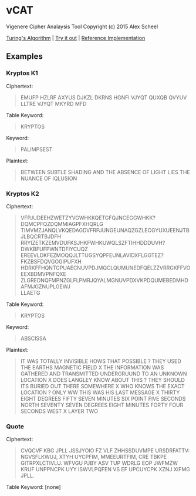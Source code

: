 # vCAT
Vigenere Cipher Analaysis Tool
Copyright (c) 2015 Alex Scheel

[Turing's Algorithm](http://arxiv.org/pdf/1505.04714v1.pdf) |
[Try it out](https://cipherboy.github.io/vCAT) |
[Reference Implementation](http://blog.jgc.org/2015/05/the-effectiveness-of-turings-vigenere.html)

## Examples
### Kryptos K1
Ciphertext:
> EMUFP HZLRF AXYUS DJKZL DKRNS HGNFI VJYQT QUXQB QVYUV LLTRE VJYQT MKYRD MFD 

Table Keyword:
> KRYPTOS

Keyword: 
> PALIMPSEST

Plaintext:
> BETWEEN SUBTLE SHADING AND THE ABSENCE OF LIGHT LIES THE NUANCE OF IQLUSION 

### Kryptos K2
Ciphertext:
> VFPJUDEEHZWETZYVGWHKKQETGFQJNCEGGWHKK?DQMCPFQZDQMMIAGPFXHQRLG  
> TIMVMZJANQLVKQEDAGDVFRPJUNGEUNAQZGZLECGYUXUEENJTBJLBQCRTBJDFH  
> RRYIZETKZEMVDUFKSJHKFWHKUWQLSZFTIHHDDDUVH?DWKBFUFPWNTDFIYCUQZ  
> EREEVLDKFEZMOQQJLTTUGSYQPFEUNLAVIDXFLGGTEZ?FKZBSFDQVGOGIPUFXH  
> HDRKFFHQNTGPUAECNUVPDJMQCLQUMUNEDFQELZZVRRGKFFVOEEXBDMVPNFQXE  
> ZLGREDNQFMPNZGLFLPMRJQYALMGNUVPDXVKPDQUMEBEDMHDAFMJGZNUPLGEWJ  
> LLAETG  

Table Keyword: 
> KRYPTOS

Keyword: 
> ABSCISSA

Plaintext: 
> IT WAS TOTALLY INVISIBLE HOWS THAT POSSIBLE ? THEY USED THE
> EARTHS MAGNETIC FIELD X THE INFORMATION WAS GATHERED AND
> TRANSMITTED UNDERGRUUND TO AN UNKNOWN LOCATION X DOES
> LANGLEY KNOW ABOUT THIS ? THEY SHOULD ITS BURIED OUT THERE
> SOMEWHERE X WHO KNOWS THE EXACT LOCATION ? ONLY WW THIS
> WAS HIS LAST MESSAGE X THIRTY EIGHT DEGREES FIFTY SEVEN
> MINUTES SIX POINT FIVE SECONDS NORTH SEVENTY SEVEN DEGREES
> EIGHT MINUTES FORTY FOUR SECONDS WEST X LAYER TWO

### Quote
Ciphertext:
> CVQCVF KBG JPLL JSSJYOIO FZ VLF ZHHSSDUVMPE URSDRFATTV: NGVSFLKWUJ,
> XTYH UYCPFIM, MMEEURTFIM, CRE TBKPE GITRPXLCTIVLU. WFVGU PJBY ASV
> TUP WDRLG EOP JWFMZW KRUF UNPPNCPK UYY ISWVLPQFEN VS EF UPCUYCPK
XZNJ XIFMG JPLL.

Table Keyword: [none]

